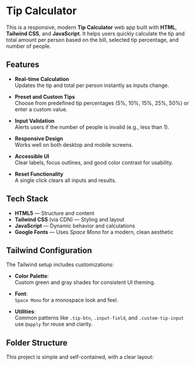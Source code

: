 # Tip Calculator

This is a responsive, modern **Tip Calculator** web app built with **HTML**, **Tailwind CSS**, and **JavaScript**. It helps users quickly calculate the tip and total amount per person based on the bill, selected tip percentage, and number of people.

## Features

- **Real-time Calculation**  
  Updates the tip and total per person instantly as inputs change.

- **Preset and Custom Tips**  
  Choose from predefined tip percentages (5%, 10%, 15%, 25%, 50%) or enter a custom value.

- **Input Validation**  
  Alerts users if the number of people is invalid (e.g., less than 1).

- **Responsive Design**  
  Works well on both desktop and mobile screens.

- **Accessible UI**  
  Clear labels, focus outlines, and good color contrast for usability.

- **Reset Functionality**  
  A single click clears all inputs and results.

## Tech Stack

- **HTML5** — Structure and content
- **Tailwind CSS** (via CDN) — Styling and layout
- **JavaScript** — Dynamic behavior and calculations
- **Google Fonts** — Uses *Space Mono* for a modern, clean aesthetic

## Tailwind Configuration

The Tailwind setup includes customizations:

- **Color Palette**:  
  Custom green and gray shades for consistent UI theming.

- **Font**:  
  `Space Mono` for a monospace look and feel.

- **Utilities**:  
  Common patterns like `.tip-btn`, `.input-field`, and `.custom-tip-input` use `@apply` for reuse and clarity.

## Folder Structure

This project is simple and self-contained, with a clear layout:

